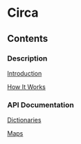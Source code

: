 # Circa

## Contents

### Description

[Introduction](intro.md)

[How It Works](how_it_works.md)

### API Documentation

[Dictionaries](dict.md)

[Maps](map.md)
